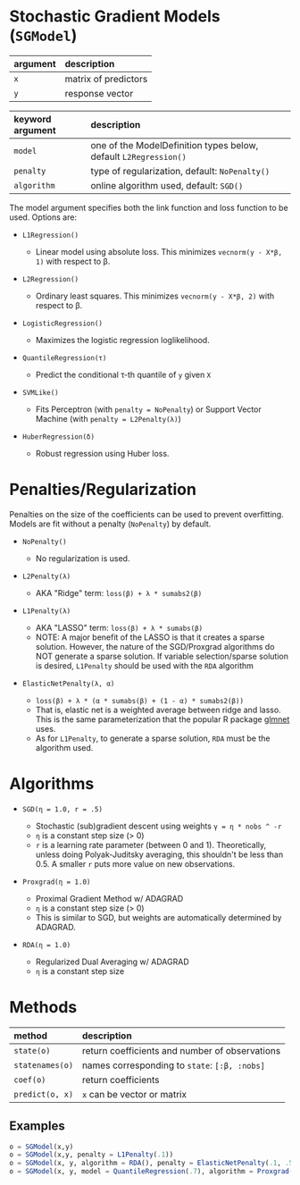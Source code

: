 # Stochastic Gradient Models (`SGModel`)

| argument | description          |
|:---------|:---------------------|
| `x`      | matrix of predictors |
| `y`      | response vector      |

| keyword argument | description                                                      |
|:-----------------|:-----------------------------------------------------------------|
| `model`          | one of the ModelDefinition types below, default `L2Regression()` |
| `penalty`        | type of regularization, default: `NoPenalty()`                   |
| `algorithm`      | online algorithm used, default: `SGD()`                          |

The model argument specifies both the link function and loss function to be used.  Options are:

- `L1Regression()`
    - Linear model using absolute loss.  This minimizes `vecnorm(y - X*β, 1)` with respect to β.

- `L2Regression()`
    - Ordinary least squares.  This minimizes `vecnorm(y - X*β, 2)` with respect to β.

- `LogisticRegression()`
    - Maximizes the logistic regression loglikelihood.

- `QuantileRegression(τ)`
    - Predict the conditional τ-th quantile of `y` given `X`

- `SVMLike()`
    - Fits Perceptron (with `penalty = NoPenalty`) or Support Vector Machine (with `penalty = L2Penalty(λ)`)

- `HuberRegression(δ)`
    - Robust regression using Huber loss.

# Penalties/Regularization
Penalties on the size of the coefficients can be used to prevent overfitting.  Models are fit without a penalty (`NoPenalty`) by default.

- `NoPenalty()`
    - No regularization is used.

- `L2Penalty(λ)`  
    - AKA "Ridge" term:  `loss(β) + λ * sumabs2(β)`

- `L1Penalty(λ)`
    - AKA "LASSO" term: `loss(β) + λ * sumabs(β)`
    - NOTE: A major benefit of the LASSO is that it creates a sparse solution.  However, the nature of the SGD/Proxgrad algorithms do NOT generate a sparse solution.  If variable selection/sparse solution is desired, `L1Penalty` should be used with the `RDA` algorithm

- `ElasticNetPenalty(λ, α)`
    - `loss(β) + λ * (α * sumabs(β) + (1 - α) * sumabs2(β))`
    - That is, elastic net is a weighted average between ridge and lasso.  This is the
    same parameterization that the popular R package [glmnet](http://www.inside-r.org/packages/cran/glmnet/docs/glmnet) uses.
    - As for `L1Penalty`, to generate a sparse solution, `RDA` must be the algorithm used.

# Algorithms

- `SGD(η = 1.0, r = .5)`  
    - Stochastic (sub)gradient descent using weights `γ = η * nobs ^ -r`
    - `η` is a constant step size (> 0)
    - `r` is a learning rate parameter (between 0 and 1).  Theoretically, unless
    doing Polyak-Juditsky averaging, this shouldn't be less than 0.5.  A smaller `r`
    puts more value on new observations.

- `Proxgrad(η = 1.0)`
    - Proximal Gradient Method w/ ADAGRAD
    - `η` is a constant step size (> 0)
    - This is similar to SGD, but weights are automatically determined by ADAGRAD.

- `RDA(η = 1.0)`
    - Regularized Dual Averaging w/ ADAGRAD
    - `η` is a constant step size

# Methods

| method          | description                                    |
|:----------------|:-----------------------------------------------|
| `state(o)`      | return coefficients and number of observations |
| `statenames(o)` | names corresponding to `state`: `[:β, :nobs]`  |
| `coef(o)`       | return coefficients                            |
| `predict(o, x)` | `x` can be vector or matrix                    |

## Examples

```julia
o = SGModel(x,y)
o = SGModel(x,y, penalty = L1Penalty(.1))
o = SGModel(x, y, algorithm = RDA(), penalty = ElasticNetPenalty(.1, .5))
o = SGModel(x, y, model = QuantileRegression(.7), algorithm = Proxgrad())
```
